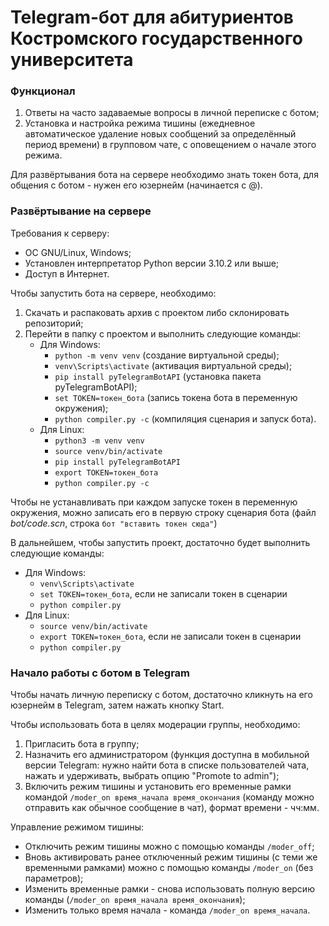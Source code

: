 # Telegram-бот для абитуриентов Костромского государственного университета

### Функционал
1. Ответы на часто задаваемые вопросы в личной переписке с ботом;
2. Установка и настройка режима тишины (ежедневное автоматическое удаление новых сообщений за определённый период времени) в групповом чате, с оповещением о начале этого режима.

Для развёртывания бота на сервере необходимо знать токен бота, для общения с ботом - нужен его юзернейм (начинается с @).


### Развёртывание на сервере
Требования к серверу:
* ОС GNU/Linux, Windows;
* Установлен интерпретатор Python версии 3.10.2 или выше;
* Доступ в Интернет.


Чтобы запустить бота на сервере, необходимо:
1. Скачать и распаковать архив с проектом либо склонировать репозиторий;
2. Перейти в папку с проектом и выполнить следующие команды:
	* Для Windows:
		* `python -m venv venv` (создание виртуальной среды);
		* `venv\Scripts\activate` (активация виртуальной среды);
		* `pip install pyTelegramBotAPI` (установка пакета pyTelegramBotAPI);
		* `set TOKEN=токен_бота` (запись токена бота в переменную окружения);
		* `python compiler.py -c` (компиляция сценария и запуск бота).
	* Для Linux:
		* `python3 -m venv venv`
		* `source venv/bin/activate`
		* `pip install pyTelegramBotAPI`
		* `export TOKEN=токен_бота`
		* `python compiler.py -c`

Чтобы не устанавливать при каждом запуске токен в переменную окружения, можно записать его в первую строку сценария бота (файл *bot/code.scn*, строка `бот "вставить токен сюда"`)

В дальнейшем, чтобы запустить проект, достаточно будет выполнить следующие команды:
* Для Windows:
	* `venv\Scripts\activate`
	* `set TOKEN=токен_бота`, если не записали токен в сценарии
	* `python compiler.py`
* Для Linux:
	* `source venv/bin/activate`
	* `export TOKEN=токен_бота`, если не записали токен в сценарии
	* `python compiler.py`


### Начало работы с ботом в Telegram
Чтобы начать личную переписку с ботом, достаточно кликнуть на его юзернейм в Telegram, затем нажать кнопку Start.

Чтобы использовать бота в целях модерации группы, необходимо:
1. Пригласить бота в группу;
2. Назначить его администратором (функция доступна в мобильной версии Telegram: нужно найти бота в списке пользователей чата, нажать и удерживать, выбрать опцию "Promote to admin");
3. Включить режим тишины и установить его временные рамки командой `/moder_on время_начала время_окончания` (команду можно отправить как обычное сообщение в чат), формат времени - чч:мм.

Управление режимом тишины:
* Отключить режим тишины можно с помощью команды `/moder_off`;
* Вновь активировать ранее отключенный режим тишины (с теми же временными рамками) можно с помощью команды `/moder_on` (без параметров);
* Изменить временные рамки - снова использовать полную версию команды (`/moder_on время_начала время_окончания`);
* Изменить только время начала - команда `/moder_on время_начала`.
